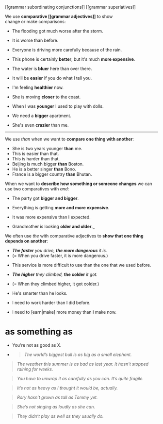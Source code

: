 [[grammar subordinating conjunctions]]
[[grammar superlatives]]

We use **comparative [[grammar adjectives]]** to show change or make comparisons:
  
- The flooding got much worse after the storm.
- It is worse than before.

- Everyone is driving more carefully because of the rain.
- This phone is certainly **better**, but it's much **more expensive**.
- The water is **bluer** here than over there.
- It will be **easier** if you do what I tell you.
- I'm feeling **healthier** now.
- She is moving **closer** to the coast.
- When I was **younger** I used to play with dolls.
- We need a **bigger** apartment.
- She's even **crazier** than me.
---
We use _than_ when we want to **compare one thing with another**:

- She is two years younger **than** me.
- This is easier than that.
- This is harder than that.
- Beijing is much bigger **than** Boston.
- He is a better singer **than** Bono.
- France is a bigger country **than** Bhutan.



When we want to **describe how something or someone changes** we can use two comparatives with _and_:

 
- The party got **bigger and bigger**.

 - Everything is getting **more and more expensive**.
 - It was more expensive than I expected.

- Grandmother is looking **older and older**._


We often use _the_ with comparative adjectives to **show that one thing depends on another**:

  

* _**The faster** you drive, **the more dangerous** it is._ 
* (= When you drive faster, it is more dangerous.)

- This service is more difficult to use than the one that we used before.

* _**The higher** they climbed,_ **the colder** _it got._ 

* (= When they climbed higher, it got colder.)

* He's smarter than he looks.
* I need to work harder than I did before.
* I need to [earn|make] more money than I make now.


# as something as

- You're not as good as X.
- > _The world’s biggest bull is as big as a small elephant._

> _The weather this summer is as bad as last year. It hasn’t stopped raining for weeks._

> _You have to unwrap it as carefully as you can. It’s quite fragile._

> _It’s not as heavy as I thought it would be, actually._

> _Rory hasn’t grown as tall as Tommy yet._

> _She’s not singing as loudly as she can._

> _They didn’t play as well as they usually do._
